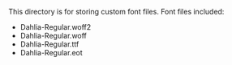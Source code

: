 
This directory is for storing custom font files.
Font files included:
- Dahlia-Regular.woff2
- Dahlia-Regular.woff
- Dahlia-Regular.ttf
- Dahlia-Regular.eot
